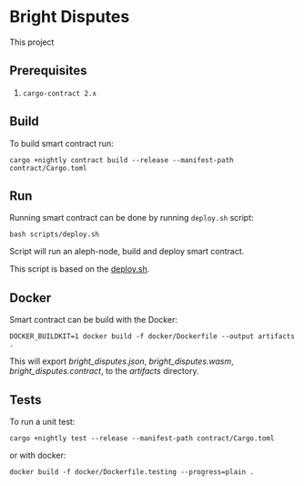 # Bright Disputes
This project 

## Prerequisites
1. `cargo-contract 2.x`

## Build
To build smart contract run:
```
cargo +nightly contract build --release --manifest-path contract/Cargo.toml
```

## Run
Running smart contract can be done by running `deploy.sh` script:
```
bash scripts/deploy.sh
```
Script will run an aleph-node, build and deploy smart contract.

This script is based on the [deploy.sh](https://github.com/Cardinal-Cryptography/zk-apps/blob/main/shielder/deploy/deploy.sh).

## Docker
Smart contract can be build with the Docker:
```
DOCKER_BUILDKIT=1 docker build -f docker/Dockerfile --output artifacts .
```
This will export *bright_disputes.json*, *bright_disputes.wasm*, *bright_disputes.contract*, to the *artifacts* directory.

## Tests
To run a unit test:
```
cargo +nightly test --release --manifest-path contract/Cargo.toml
```
or with docker:
```
docker build -f docker/Dockerfile.testing --progress=plain .
```
